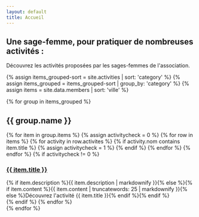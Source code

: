 ```yaml
---
layout: default
title: Accueil
---
```


## Une sage-femme, pour pratiquer de nombreuses activités : ##

Découvrez les activités proposées par les sages-femmes de l'association.

{% assign items_grouped-sort = site.activities | sort: 'category' %}
{% assign items_grouped = items_grouped-sort | group_by: 'category' %}
{% assign items = site.data.members | sort: 'ville' %}

{% for group in items_grouped %}

<h2 class="activity-{{ group.name | slugify }}">{{ group.name }}</h2>
<div class="activity-list">
  {% for item in group.items %}
  {% assign activitycheck = 0 %}
  {% for row in items %}
  {% for activity in row.activites %}
  {% if activity.nom contains item.title %}
    {% assign activitycheck = 1 %}
  {% endif %}
  {% endfor %}
  {% endfor %}
  {% if activitycheck != 0 %}
  <div class="activity-list__box">  
    <h3 class="h5"><a href="{{ item.url }}">{{ item.title }}</a></h3>
    {% if item.description %}{{ item.description | markdownify }}{% else %}{% if item.content %}{{ item.content | truncatewords: 25 | markdownify }}{% else %}Découvrez l'activité {{ item.title }}{% endif %}{% endif %}
  </div>
  {% endif %}
  {% endfor %}
</div>
{% endfor %}

